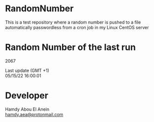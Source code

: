 # RandomNumber    
This is a test repository where a random number is pushed to a file automatically passwordless from a cron job in my Linux CentOS server    
# Random Number of the last run   
2067
      
Last update (GMT +1)    
05/15/22 16:00:01
# Developer    
Hamdy Abou El Anein   
hamdy.aea@protonmail.com

